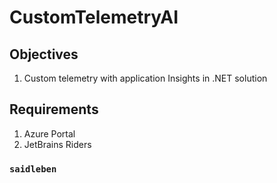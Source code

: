 # CustomTelemetryAI

## Objectives
1. Custom telemetry with application Insights in .NET solution

## Requirements
1. Azure Portal
2. JetBrains Riders


### `saidleben`


